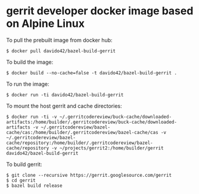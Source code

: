# gerrit developer docker image based on Alpine Linux

To pull the prebuilt image from docker hub:

```
$ docker pull davido42/bazel-build-gerrit
```

To build the image:

```
$ docker build --no-cache=false -t davido42/bazel-build-gerrit .
```

To run the image:

```
$ docker run -ti davido42/bazel-build-gerrit
```

To mount the host gerrit and cache directories:

```
$ docker run -ti -v ~/.gerritcodereview/buck-cache/downloaded-artifacts:/home/builder/.gerritcodereview/buck-cache/downloaded-artifacts -v ~/.gerritcodereview/bazel-cache/cas:/home/builder/.gerritcodereview/bazel-cache/cas -v ~/.gerritcodereview/bazel-cache/repository:/home/builder/.gerritcodereview/bazel-cache/repository -v ~/projects/gerrit2:/home/builder/gerrit davido42/bazel-build-gerrit
```

To build gerrit:

```
$ git clone --recursive https://gerrit.googlesource.com/gerrit
$ cd gerrit
$ bazel build release
```
